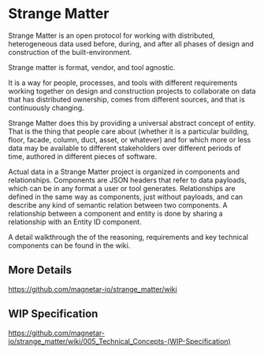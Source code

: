 # Strange Matter
Strange Matter is an open protocol for working with distributed, heterogeneous data used before, during, and after all phases of design and construction of the built-environment.

Strange matter is format, vendor, and tool agnostic.  

It is a way for people, processes, and tools with different requirements working together on design and construction projects to collaborate on data that has distributed ownership, comes from different sources, and that is continuously changing. 

Strange Matter does this by providing a universal abstract concept of entity. That is the thing that people care about (whether it is a particular building, floor, facade, column, duct, asset, or whatever) and for which more or less data may be available to different stakeholders over different periods of time, authored in different pieces of software. 

Actual data in a Strange Matter project is organized in components and relationships.  Components are JSON headers that refer to data payloads, which can be in any format a user or tool generates. Relationships are defined in the same way as components, just without payloads, and can describe any kind of semantic relation between two components. A relationship between a component and entity is done by sharing a relationship with an Entity ID  component. 

A detail walkthrough the of the reasoning, requirements and key technical components can be found in the wiki.

## More Details
https://github.com/magnetar-io/strange_matter/wiki

## WIP Specification
https://github.com/magnetar-io/strange_matter/wiki/005_Technical_Concepts-(WIP-Specification)

